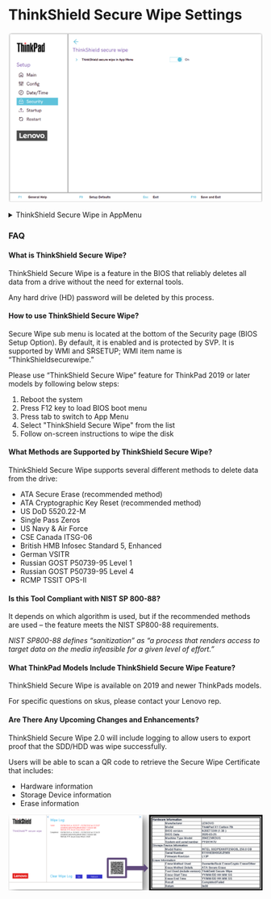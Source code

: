 # ThinkShield Secure Wipe Settings #
![](./img/tp_thinkshieldsecurewipe.png)

<details><summary>ThinkShield Secure Wipe in AppMenu</summary>

Whether to enable the ThinkShield secure wipe in the App Menu Invoked by F12.

Possible options:

1.	**On** – Default.
2.	Off

| WMI Setting name | Values | Locked by SVP | AMD/Intel |
|:---|:---|:---|:---|
| ThinkShieldsecurewipe | Disable, Enable | Yes | Both |

</details>

### FAQ <!-- {docsify-ignore} -->

#### What is ThinkShield Secure Wipe? <!-- {docsify-ignore} -->
ThinkShield Secure Wipe is a feature in the BIOS that reliably deletes all data from a drive without the need for external tools. 

Any hard drive (HD) password will be deleted by this process.

#### How to use ThinkShield Secure Wipe? <!-- {docsify-ignore} -->
Secure Wipe sub menu is located at the bottom of the Security page (BIOS Setup Option).  By default, it is enabled and is protected by SVP.  It is supported by WMI and SRSETUP; WMI item name is “ThinkShieldsecurewipe.”

Please use “ThinkShield Secure Wipe” feature for ThinkPad 2019 or later models by following below steps:

1. Reboot the system
2. Press F12 key to load BIOS boot menu
3. Press tab to switch to App Menu
4. Select "ThinkShield Secure Wipe" from the list
5. Follow on-screen instructions to wipe the disk

#### What Methods are Supported by ThinkShield Secure Wipe? <!-- {docsify-ignore} -->
ThinkShield Secure Wipe supports several different methods to delete data from the drive:
- ATA Secure Erase (recommended method)
- ATA Cryptographic Key Reset (recommended method)
- US DoD 5520.22-M
- Single Pass Zeros
- US Navy & Air Force
- CSE Canada ITSG-06
- British HMB Infosec Standard 5, Enhanced
- German VSITR
- Russian GOST P50739-95 Level 1
- Russian GOST P50739-95 Level 4
- RCMP TSSIT OPS-II

#### Is this Tool Compliant with NIST SP 800-88? <!-- {docsify-ignore} -->
It depends on which algorithm is used, but if the recommended methods are used – the feature meets the NIST SP800-88 requirements.

_NIST SP800-88 defines “sanitization” as “a process that renders access to target data on the media infeasible for a given level of effort.”_

#### What ThinkPad Models Include ThinkShield Secure Wipe Feature? <!-- {docsify-ignore} -->
ThinkShield Secure Wipe is available on 2019 and newer ThinkPads models.

For specific questions on skus, please contact your Lenovo rep.

#### Are There Any Upcoming Changes and Enhancements? <!-- {docsify-ignore} -->

ThinkShield Secure Wipe 2.0 will include logging to allow users to export proof that the SDD/HDD was wipe successfully.  

Users will be able to scan a QR code to retrieve the Secure Wipe Certificate that includes:	
- Hardware information
- Storage Device information
- Erase information 

![](./img/thinkshieldsecurewipeEx.png)
